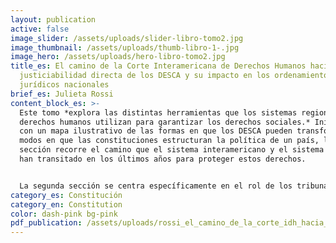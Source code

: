 ```yaml
---
layout: publication
active: false
image_slider: /assets/uploads/slider-libro-tomo2.jpg
image_thumbnail: /assets/uploads/thumb-libro-1-.jpg
image_hero: /assets/uploads/hero-libro-tomo2.jpg
title_es: El camino de la Corte Interamericana de Derechos Humanos hacia la
  justiciabilidad directa de los DESCA y su impacto en los ordenamientos
  jurídicos nacionales
brief_es: Julieta Rossi
content_block_es: >-
  Este tomo *explora las distintas herramientas que los sistemas regionales de
  derechos humanos utilizan para garantizar los derechos sociales.* Iniciando
  con un mapa ilustrativo de las formas en que los DESCA pueden transformar los
  modos en que las constituciones estructuran la política de un país, la primera
  sección recorre el camino que el sistema interamericano y el sistema europeo
  han transitado en los últimos años para proteger estos derechos.


  La segunda sección se centra específicamente en el rol de los tribunales –tanto regionales como nacionales– en la garantía de los derechos sociales: la denominada “justiciabilidad”. Aquí se presentan diversas posturas sobre el rol que los jueces pueden y deben tener en el respeto, protección y garantía de los derechos sociales, y los impactos que las diversas formas de incorporación del derecho internacional en la Constitución pueden tener sobre la función judicial.
category_es: Constitución
category_en: Constitution
color: dash-pink bg-pink
pdf_publication: /assets/uploads/rossi_el_camino_de_la_corte_idh_hacia_la_justiciabilidad_directa_de_los_desca.pdf
---
```

